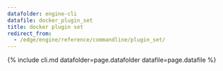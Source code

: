 ```yaml
---
datafolder: engine-cli
datafile: docker_plugin_set
title: docker plugin set
redirect_from:
  - /edge/engine/reference/commandline/plugin_set/
---
```

<!--
Sorry, but the contents of this page are automatically generated from
Docker's source code. If you want to suggest a change to the text that appears
here, you'll need to find the string by searching this repo:

https://github.com/docker/cli
-->
{% include cli.md datafolder=page.datafolder datafile=page.datafile %}
